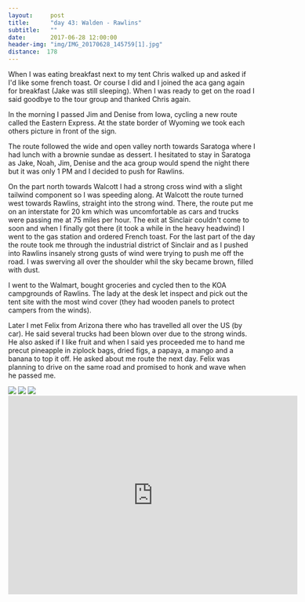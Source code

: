 ```yaml
---
layout:     post
title:      "day 43: Walden - Rawlins"
subtitle:   ""
date:       2017-06-28 12:00:00
header-img: "img/IMG_20170628_145759[1].jpg"
distance:  178
---
```


When I was eating breakfast next to my tent Chris walked up and asked if I'd like some french toast.
Or course I did and I joined the aca gang again for breakfast (Jake was still sleeping).
When I was ready to get on the road I said goodbye to the tour group and thanked Chris again.

In the morning I passed Jim and Denise from Iowa, cycling a new route called the Eastern Express.
At the state border of Wyoming we took each others picture in front of the sign.

The route followed the wide and open valley north towards Saratoga where I had lunch with a brownie sundae as dessert.
I hesitated to stay in Saratoga as Jake, Noah, Jim, Denise and the aca group would spend the night there but it was only 1 PM and I decided to push for Rawlins.

On the part north towards Walcott I had a strong cross wind with a slight tailwind component so I was speeding along.
At Walcott the route turned west towards Rawlins, straight into the strong wind.
There, the route put me on an interstate for 20 km which was uncomfortable as cars and trucks were passing me at 75 miles per hour.
The exit at Sinclair couldn't come to soon and when I finally got there (it took a while in the heavy headwind) I went to the gas station and ordered French toast.
For the last part of the day the route took me through the industrial district of Sinclair and as I pushed into Rawlins insanely strong gusts of wind were trying to push me off the road.
I was swerving all over the shoulder whil the sky became brown, filled with dust.

I went to the Walmart, bought groceries and cycled then to the KOA campgrounds of Rawlins.
The lady at the desk let inspect and pick out the tent site with the most wind cover (they had wooden panels to protect campers from the winds).

Later I met Felix from Arizona there who has travelled all over the US (by car).
He said several trucks had been blown over due to the strong winds.
He also asked if I like fruit and when I said yes proceeded me to hand me precut pineapple in ziplock bags, dried figs, a papaya, a mango and a banana to top it off.
He asked about me route the next day. Felix was planning to drive on the same road and promised to honk and wave when he passed me.


<img src="{{ site.baseurl }}/img/IMG_20170628_071959[1].jpg">
<span class="caption text-muted"></span>

<img src="{{ site.baseurl }}/img/IMG_20170628_075443[1].jpg">
<span class="caption text-muted"></span>

<img src="{{ site.baseurl }}/img/IMG_20170628_091814[1].jpg">
<span class="caption text-muted"></span>



<iframe height='405' width='590' frameborder='0' allowtransparency='true' scrolling='no' src='https://www.strava.com/activities/1060334828/embed/264bd69c180b0e5e69861200d7fec22b64476278'></iframe>

